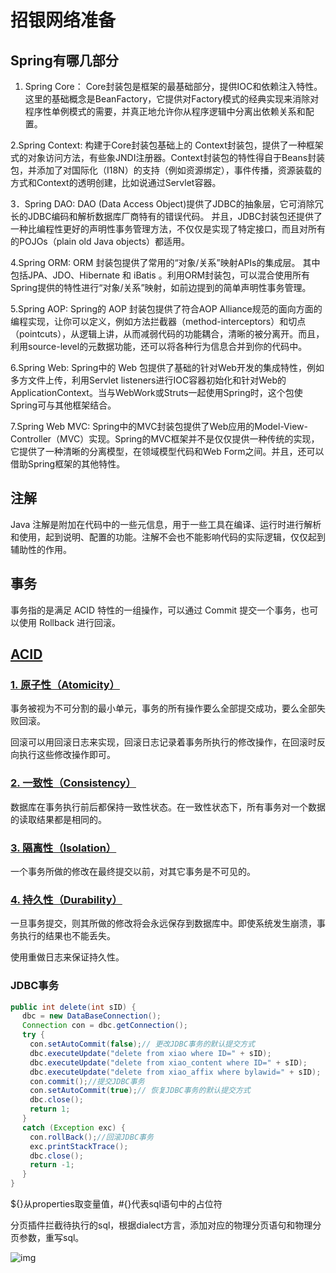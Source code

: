 # 招银网络准备

## Spring有哪几部分

1. Spring Core：
Core封装包是框架的最基础部分，提供IOC和依赖注入特性。这里的基础概念是BeanFactory，它提供对Factory模式的经典实现来消除对程序性单例模式的需要，并真正地允许你从程序逻辑中分离出依赖关系和配置。

2.Spring Context:
构建于Core封装包基础上的 Context封装包，提供了一种框架式的对象访问方法，有些象JNDI注册器。Context封装包的特性得自于Beans封装包，并添加了对国际化（I18N）的支持（例如资源绑定），事件传播，资源装载的方式和Context的透明创建，比如说通过Servlet容器。

3．Spring DAO:
DAO (Data Access Object)提供了JDBC的抽象层，它可消除冗长的JDBC编码和解析数据库厂商特有的错误代码。 并且，JDBC封装包还提供了一种比编程性更好的声明性事务管理方法，不仅仅是实现了特定接口，而且对所有的POJOs（plain old Java objects）都适用。

4.Spring ORM:
ORM 封装包提供了常用的“对象/关系”映射APIs的集成层。 其中包括JPA、JDO、Hibernate 和 iBatis 。利用ORM封装包，可以混合使用所有Spring提供的特性进行“对象/关系”映射，如前边提到的简单声明性事务管理。

5.Spring AOP:
Spring的 AOP 封装包提供了符合AOP Alliance规范的面向方面的编程实现，让你可以定义，例如方法拦截器（method-interceptors）和切点（pointcuts），从逻辑上讲，从而减弱代码的功能耦合，清晰的被分离开。而且，利用source-level的元数据功能，还可以将各种行为信息合并到你的代码中。

6.Spring Web:
Spring中的 Web 包提供了基础的针对Web开发的集成特性，例如多方文件上传，利用Servlet listeners进行IOC容器初始化和针对Web的ApplicationContext。当与WebWork或Struts一起使用Spring时，这个包使Spring可与其他框架结合。

7.Spring Web MVC:
Spring中的MVC封装包提供了Web应用的Model-View-Controller（MVC）实现。Spring的MVC框架并不是仅仅提供一种传统的实现，它提供了一种清晰的分离模型，在领域模型代码和Web Form之间。并且，还可以借助Spring框架的其他特性。

## 注解

Java 注解是附加在代码中的一些元信息，用于一些工具在编译、运行时进行解析和使用，起到说明、配置的功能。注解不会也不能影响代码的实际逻辑，仅仅起到辅助性的作用。



## 事务

事务指的是满足 ACID 特性的一组操作，可以通过 Commit 提交一个事务，也可以使用 Rollback 进行回滚。

## [ACID](https://cyc2018.github.io/CS-Notes/#/notes/数据库系统原理?id=acid)

### [1. 原子性（Atomicity）](https://cyc2018.github.io/CS-Notes/#/notes/数据库系统原理?id=_1-原子性（atomicity）)

事务被视为不可分割的最小单元，事务的所有操作要么全部提交成功，要么全部失败回滚。

回滚可以用回滚日志来实现，回滚日志记录着事务所执行的修改操作，在回滚时反向执行这些修改操作即可。

### [2. 一致性（Consistency）](https://cyc2018.github.io/CS-Notes/#/notes/数据库系统原理?id=_2-一致性（consistency）)

数据库在事务执行前后都保持一致性状态。在一致性状态下，所有事务对一个数据的读取结果都是相同的。

### [3. 隔离性（Isolation）](https://cyc2018.github.io/CS-Notes/#/notes/数据库系统原理?id=_3-隔离性（isolation）)

一个事务所做的修改在最终提交以前，对其它事务是不可见的。

### [4. 持久性（Durability）](https://cyc2018.github.io/CS-Notes/#/notes/数据库系统原理?id=_4-持久性（durability）)

一旦事务提交，则其所做的修改将会永远保存到数据库中。即使系统发生崩溃，事务执行的结果也不能丢失。

使用重做日志来保证持久性。



### JDBC事务

```java
public int delete(int sID) { 
　 dbc = new DataBaseConnection(); 
　 Connection con = dbc.getConnection(); 
　 try { 
　　 con.setAutoCommit(false);// 更改JDBC事务的默认提交方式 
　　 dbc.executeUpdate("delete from xiao where ID=" + sID); 
　　 dbc.executeUpdate("delete from xiao_content where ID=" + sID); 
　　 dbc.executeUpdate("delete from xiao_affix where bylawid=" + sID); 
　　 con.commit();//提交JDBC事务 
　　 con.setAutoCommit(true);// 恢复JDBC事务的默认提交方式 
　　 dbc.close(); 
　　 return 1; 
　 } 
　 catch (Exception exc) { 
　　 con.rollBack();//回滚JDBC事务 
　　 exc.printStackTrace();  
　　 dbc.close(); 
　　 return -1; 
　 } 
} 
```





${}从properties取变量值，#{}代表sql语句中的占位符



分页插件拦截待执行的sql，根据dialect方言，添加对应的物理分页语句和物理分页参数，重写sql。



![img](https://upload-images.jianshu.io/upload_images/14418677-69b25a7bd434d7cb.png?imageMogr2/auto-orient/strip|imageView2/2/w/685/format/webp)